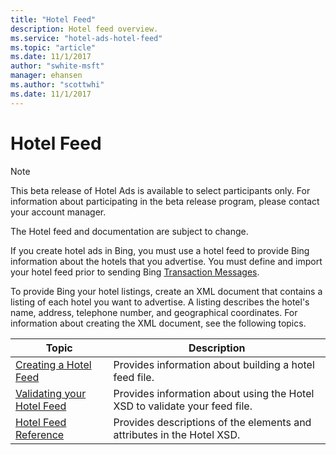 ```yaml
---
title: "Hotel Feed"
description: Hotel feed overview.
ms.service: "hotel-ads-hotel-feed"
ms.topic: "article"
ms.date: 11/1/2017
author: "swhite-msft"
manager: ehansen
ms.author: "scottwhi"
ms.date: 11/1/2017
---
```


# Hotel Feed

> [!NOTE]
> This beta release of Hotel Ads is available to select participants only. For information about participating in the beta release program, please contact your account manager.
>
> The Hotel feed and documentation are subject to change. 

If you create hotel ads in Bing, you must use a hotel feed to provide Bing information about the hotels that you advertise. You must define and import your hotel feed prior to sending Bing [Transaction Messages](../transaction-message/transaction-message.md).

To provide Bing your hotel listings, create an XML document that contains a listing of each hotel you want to advertise. A listing describes the hotel's name, address, telephone number, and geographical coordinates. For information about creating the XML document, see the following topics.

|Topic|Description
|-|-
|[Creating a Hotel Feed](../hotel-feed/create-hotel-feed.md)|Provides information about building a hotel feed file.
|[Validating your Hotel Feed](../hotel-feed/validate-hotel-feed.md)|Provides information about using the Hotel XSD to validate your feed file.
|[Hotel Feed Reference](../hotel-feed/reference.md)|Provides descriptions of the elements and attributes in the Hotel XSD.

